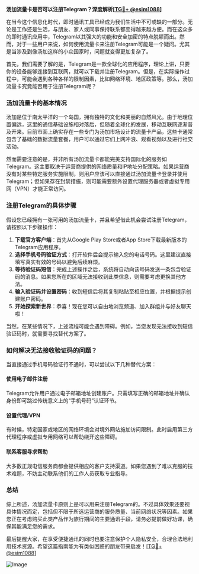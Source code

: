 **汤加流量卡是否可以注册Telegram？深度解析[[TG💪+ @esim1088](https://t.me/s/esim1088)]**

在当今这个信息化时代，即时通讯工具已经成为我们生活中不可或缺的一部分。无论是工作还是生活，与朋友、家人或同事保持联系都变得越来越方便。而在这众多的即时通讯应用中，Telegram以其强大的功能和安全加密的特点脱颖而出。然而，对于一些用户来说，如何使用流量卡来注册Telegram可能是一个疑问。尤其是当涉及到像汤加这样的小众国家时，问题就变得更加复杂了。

首先，我们需要了解的是，Telegram是一款全球化的应用程序，理论上讲，只要你的设备能够连接到互联网，就可以下载并注册Telegram。但是，在实际操作过程中，可能会遇到各种各样的限制因素，比如网络环境、地区政策等。那么，汤加流量卡究竟能否用于注册Telegram呢？

### 汤加流量卡的基本情况

汤加是位于南太平洋的一个岛国，拥有独特的文化和美丽的自然风光。由于地理位置偏远，这里的通信基础设施相对落后，但随着全球化的发展，移动互联网逐渐普及开来。目前市面上确实存在一些专门为汤加市场设计的流量卡产品，这些卡通常包含了基础的数据流量套餐，用户可以通过它们上网冲浪、观看视频以及进行社交活动。

然而需要注意的是，并非所有汤加流量卡都能完美支持国际化的服务如Telegram。这主要取决于运营商提供的网络质量和IP地址分配策略。如果运营商没有对某些特定服务实施限制，则用户应该可以直接通过汤加流量卡登录并使用Telegram；但如果存在封禁措施，则可能需要额外设置代理服务器或者虚拟专用网（VPN）才能正常访问。

### 注册Telegram的具体步骤

假设您已经拥有一张可用的汤加流量卡，并且希望借此机会尝试注册Telegram，请按照以下步骤操作：

1. **下载官方客户端**：首先从Google Play Store或者App Store下载最新版本的Telegram应用程序。
2. **选择手机号码验证方式**：打开软件后会提示输入您的电话号码。这里建议直接填写真实有效的号码以避免后续麻烦。
3. **等待验证码短信**：完成上述操作之后，系统将自动向该号码发送一条包含验证码的消息。如果您所在的区域无法接收到此类信息，则需要考虑更换其他方法。
4. **输入验证码并设置密码**：收到短信后将其复制粘贴至相应位置，并根据提示创建账户密码。
5. **开始探索新世界**：恭喜！现在您可以自由地浏览频道、加入群组并与好友聊天啦！

当然，在某些情况下，上述流程可能会遇到障碍。例如，当您发现无法接收到短信验证码时，就需要寻找替代方案了。

### 如何解决无法接收验证码的问题？

当直接通过手机号码验证行不通时，可以尝试以下几种替代方案：

#### 使用电子邮件注册
Telegram允许用户通过电子邮箱地址创建账户。只需填写正确的邮箱地址并确认身份即可跳过传统意义上的“手机号码”认证环节。

#### 设置代理/VPN
有时候，特定国家或地区的网络环境会对境外网站施加访问限制。此时启用第三方代理程序或虚拟专用网络可以帮助绕开这些障碍。

#### 联系客服寻求帮助
大多数正规电信服务商都会提供相应的客户支持渠道。如果您遇到了难以克服的技术难题，不妨主动联系他们的工作人员获取专业指导。

### 总结

综上所述，汤加流量卡原则上是可以用来注册Telegram的。不过具体效果还要视具体情况而定，包括但不限于所选运营商的服务质量、当前网络状况等因素。如果您正在考虑购买此类产品作为旅行期间的主要通讯手段，请务必提前做好功课，确保其能满足您的需求。

最后提醒大家，在享受便捷通讯的同时也要注意保护个人隐私安全，合理合法地利用技术资源。希望这篇指南能为有类似困惑的朋友带来启发！[[TG💪+ @esim1088](https://t.me/s/esim1088)]

![Image](https://i.postimg.cc/4NQfJmqS/Snipaste-2025-05-13-00-14-12.png)
